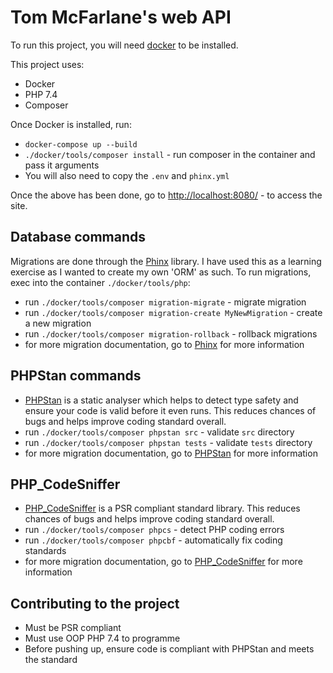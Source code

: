 # Tom McFarlane's web API
To run this project, you will need [docker](https://docs.docker.com/get-docker/) to be installed.

This project uses:
- Docker
- PHP 7.4
- Composer

Once Docker is installed, run:
- `docker-compose up --build`
- `./docker/tools/composer install` - run composer in the container and pass it arguments
- You will also need to copy the `.env` and `phinx.yml`

Once the above has been done, go to [http://localhost:8080/](http://localhost:8080/) - to access the site.

## Database commands
Migrations are done through the [Phinx](https://book.cakephp.org/phinx/0/en/intro.html) library.
I have used this as a learning exercise as I wanted to create my own 'ORM' as such. 
To run migrations, exec into the container `./docker/tools/php`: 
- run `./docker/tools/composer migration-migrate` - migrate migration
- run `./docker/tools/composer migration-create MyNewMigration` - create a new migration
- run `./docker/tools/composer migration-rollback` - rollback migrations
- for more migration documentation, go to [Phinx](https://book.cakephp.org/phinx/0/en/intro.html) for more information

## PHPStan commands
- [PHPStan](https://phpstan.org/user-guide/getting-started) is a static analyser which helps to detect type safety and 
ensure your code is valid before it even runs. This reduces chances of bugs and helps improve coding standard overall.
- run `./docker/tools/composer phpstan src` - validate `src` directory
- run `./docker/tools/composer phpstan tests` - validate `tests` directory 
- for more migration documentation, go to [PHPStan](https://phpstan.org/user-guide/getting-started) for more information

## PHP_CodeSniffer
- [PHP_CodeSniffer](https://github.com/squizlabs/PHP_CodeSniffer) is a PSR compliant standard library. 
This reduces chances of bugs and helps improve coding standard overall.
- run `./docker/tools/composer phpcs` - detect PHP coding errors
- run `./docker/tools/composer phpcbf` - automatically fix coding standards
- for more migration documentation, go to [PHP_CodeSniffer](https://github.com/squizlabs/PHP_CodeSniffer) for more information

## Contributing to the project
- Must be PSR compliant
- Must use OOP PHP 7.4 to programme
- Before pushing up, ensure code is compliant with PHPStan and meets the standard